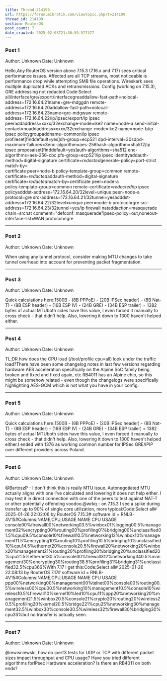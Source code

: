```yaml
---
title: Thread-214199
url: https://forum.mikrotik.com/viewtopic.php?t=214199
thread_id: 214199
section: RouterOS
post_count: 7
date_crawled: 2025-02-03T21:30:59.577377
---
```


### Post 1
Author: Unknown
Date: Unknown

Hello,Any RouterOS version above 7.15.3 (7.16.x and 7.17) sees critical performance issues. Affected are all TCP streams, most noticeable is performance drop while attempting SMB file operations. Wireskark sees multiple duplicated ACKs and retransmissions. Config (working on 7.15.3), GRE addressing not redacted.Code:Select all/interface/gre/export/interfacegreaddallow-fast-path=nolocal-address=172.16.64.21name=gre-mdggdn remote-address=172.16.64.20addallow-fast-path=nolocal-address=172.16.64.23name=gre-mdgwaw remote-address=172.16.64.22/ip/ipsec/export/ip ipsec peeraddaddress=xxxx/32exchange-mode=ike2 name=node-a send-initial-contact=noaddaddress=xxxx/32exchange-mode=ike2 name=node-b/ip ipsec policygroupaddname=common/ip ipsec profileset[finddefault=yes]dh-group=ecp521 dpd-interval=30sdpd-maximum-failures=3enc-algorithm=aes-256hash-algorithm=sha512/ip ipsec proposalset[finddefault=yes]auth-algorithms=sha512 enc-algorithms=aes-256-cbc pfs-group=ecp521/ip ipsec identityaddauth-method=digital-signature certificate=*redacted*generate-policy=port-strict match-by=\
    certificate peer=node-b policy-template-group=common remote-certificate=*redacted*addauth-method=digital-signature certificate=*redacted*match-by=certificate peer=node-a \
    policy-template-group=common remote-certificate=*redacted*/ip ipsec policyadddst-address=172.16.64.20/32level=unique peer=node-a protocol=gre src-address=172.16.64.21/32tunnel=yesadddst-address=172.16.64.22/32level=unique peer=node-b protocol=gre src-address=172.16.64.23/32tunnel=yes/ip firewall nataddaction=masquerade chain=srcnat comment="defconf: masquerade"ipsec-policy=out,noneout-interface-list=WAN protocol=!gre

---
### Post 2
Author: Unknown
Date: Unknown

When using any tunnel protocol, consider making MTU changes to take tunnel overhead into account for preventing packet fragmentation.

---
### Post 3
Author: Unknown
Date: Unknown

Quick calculations here:1500B - (8B PPPoE) - (20B IPSec header) - (8B Nat-T) - (8B ESP header) - (16B ESP IV) - (24B GRE) - (34B ESP trailer) = 1382 bytes of actual MTUboth sides have this value, I even forced it manually to cross check - that didn't help. Also, lowering it down to 1300 haven't helped either.

---
### Post 4
Author: Unknown
Date: Unknown

TL;DR how does the CPU load (/tool/profile cpu=all) look under the traffic load?There have been some changelog notes in last few versions regarding hardware AES acceleration specifically on the Alpine SoC family being broken and fixed and fixed again, etc.RB4011 has an Alpine chip, so this might be somehow related - even though the changelogs were specifically highlighting AES-GCM which is not what you have in your config.

---
### Post 5
Author: Unknown
Date: Unknown

Quick calculations here:1500B - (8B PPPoE) - (20B IPSec header) - (8B Nat-T) - (8B ESP header) - (16B ESP IV) - (24B GRE) - (34B ESP trailer) = 1382 bytes of actual MTUboth sides have this value, I even forced it manually to cross check - that didn't help. Also, lowering it down to 1300 haven't helped either.I ended with 1376 as working common number for IPSec GRE/IPIP over different providers across Poland.

---
### Post 6
Author: Unknown
Date: Unknown

@BartoszP - I don't think this is really MTU issue. Autonegotiated MTU actually aligns with one I've calculated and lowering it does not help either. I may test it in direct connection with one of the peers to test against NAT-T or other potentially offending voodoo.@wrkq - on 7.15.3 I see a spike during transfer up to 90% of single core utilization, more typical:Code:Select all# 2025-01-26 22:02:06 by RouterOS 7.15.3# software id = RNLB-4V15#Columns:NAME,CPU,USAGE
NAME          CPU  USAGE
console00%firewall00%networking03.5%winbox01%logging00.5%management02%encrypting00%routing00%profiling01%bridging00%unclassified01.5%cpu09.5%console10%firewall10.5%networking12%winbox10%management11.5%encrypting10%routing10%profiling10.5%bridging10%unclassified10%cpu14.5%ethernet20%console20.5%firewall20%networking20%winbox20%management21%routing20%profiling20%bridging20%unclassified20%cpu21.5%ethernet30.5%console30%firewall312%networking340.5%management30%encrypting30%routing38.5%profiling31%bridging31%unclassified32.5%cpu366%With 7.17 I get this:Code:Select all# 2025-01-26 22:08:13 by RouterOS 7.17# software id = RNLB-4V15#Columns:NAME,CPU,USAGE
NAME        CPU  USAGE
ppp00%networking00%management00%telnet00%console00%routing00.5%wireless00%cpu00.5%networking10%management10.5%console10%wireless10.5%firewall10%kernel10%led10%cpu11%ppp20%networking20%management21.5%winbox20.5%console21%crypto20%routing20%wireless20.5%profiling20%kernel20.5%bridge221%cpu25%networking30%management32.5%winbox30%console30.5%wireless32%firewall30%bridging30%cpu35%but no transfer is actually seen.

---
### Post 7
Author: Unknown
Date: Unknown

@mwisniewski, how do iperf3 tests for UDP or TCP with different packet sizes impact throughput and CPU usage? Have you tried different algorithms forIPsec Hardware acceleration? Is there an RB4011 on both ends?

---
